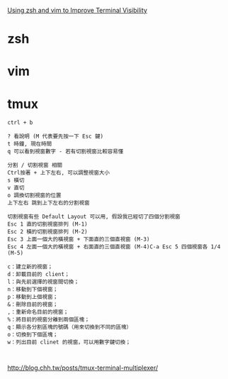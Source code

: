 [Using zsh and vim to Improve Terminal Visibility](http://mayurrokade.com/blog/using-zsh-and-vim-to-improve-terminal-visibility/)



# zsh



# vim



# tmux

```
ctrl + b

? 看說明 (M 代表要先按一下 Esc 鍵)
t 時鐘, 現在時間
q 可以看到視窗數字 - 若有切割視窗比較容易懂

分割 / 切割視窗 相關
Ctrl按著 + 上下左右, 可以調整視窗大小
s 橫切
v 直切
o 調換切割視窗的位置
上下左右 跳到上下左右的分割視窗

切割視窗有些 Default Layout 可以用, 假設我已經切了四個分割視窗
Esc 1 直的切割視窗排列 (M-1)
Esc 2 橫的切割視窗排列 (M-2)
Esc 3 上面一個大的橫視窗 + 下面直的三個直視窗 (M-3)
Esc 4 左面一個大的橫視窗 + 右面直的三個直視窗 (M-4)C-a Esc 5 四個視窗各 1/4 (M-5)

c：建立新的視窗；
d：卸載目前的 client；
l：與先前選擇的視窗間切換；
n：移動到下個視窗；
p：移動到上個視窗；
&：刪除目前的視窗；
,：重新命名目前的視窗；
%：將目前的視窗分離到兩個區塊；
q：顯示各分割區塊的號碼（用來切換到不同的區塊）
o：切換到下個區塊；
w：列出目前 clinet 的視窗，可以用數字鍵切換；



```


http://blog.chh.tw/posts/tmux-terminal-multiplexer/


